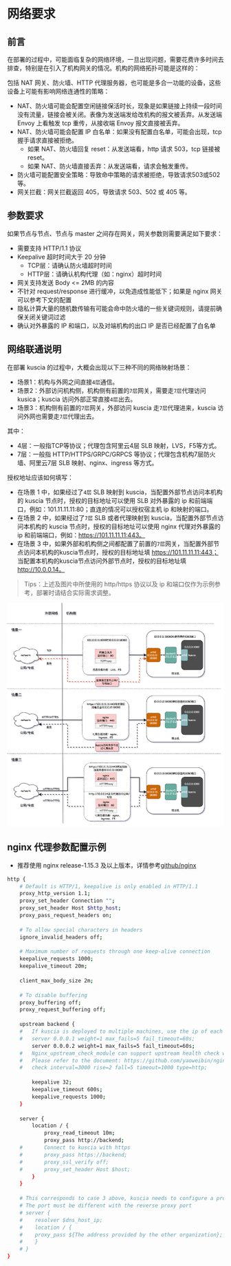 # 网络要求

## 前言

在部署的过程中，可能面临复杂的网络环境，一旦出现问题，需要花费许多时间去排查，特别是在引入了机构网关的情况。机构的网络拓扑可能是这样的：

包括 NAT 网关、防火墙、HTTP 代理服务器，也可能是多合一功能的设备，这些设备上可能有影响网络连通性的策略：
- NAT、防火墙可能会配置空闲链接保活时长，现象是如果链接上持续一段时间没有流量，链接会被关闭。表像为发送端发给改机构的报文被丢弃。从发送端 Envoy 上看触发 tcp 重传，从接收端 Envoy 报文直接被丢弃。
- NAT、防火墙可能会配置 IP 白名单：如果没有配置白名单，可能会出现，tcp 握手请求直接被拒绝。
  - 如果 NAT、防火墙回复 reset：从发送端看，http 请求 503，tcp 链接被 reset。
  - 如果 NAT、防火墙直接丢弃：从发送端看，请求会触发重传。
- 防火墙可能配置安全策略：导致命中策略的请求被拒绝，导致请求503或502等。
- 网关拦截：网关拦截返回 405，导致请求 503、502 或 405 等。

## 参数要求

如果节点与节点、节点与 master 之间存在网关，网关参数则需要满足如下要求：
- 需要支持 HTTP/1.1 协议
- Keepalive 超时时间大于 20 分钟
  - TCP层：请确认防火墙超时时间
  - HTTP层：请确认机构代理（如：nginx）超时时间
- 网关支持发送 Body <= 2MB 的内容
- 不针对 request/response 进行缓冲，以免造成性能低下；如果是 nginx 网关可以参考下文的配置
- 隐私计算大量的随机数传输有可能会命中防火墙的一些关键词规则，请提前确保关闭关键词过滤
- 确认对外暴露的 IP 和端口，以及对端机构的出口 IP 是否已经配置了白名单

## 网络联通说明

在部署 kuscia 的过程中，大概会出现以下三种不同的网络映射场景：
- 场景1：机构与外网之间直接`4层`通信。
- 场景2：外部访问机构侧，机构侧有前置的`7层`网关，需要走`7层`代理访问 kusica；kuscia 访问外部正常直接`4层`出去。
- 场景3：机构侧有前置的`7层`网关，外部访问 kuscia 走`7层`代理进来，kuscia 访问外网也需要走`7层`代理出去。

其中：
- 4层：一般指TCP等协议；代理包含阿里云4层 SLB 映射，LVS，F5等方式。
- 7层：一般指 HTTP/HTTPS/GRPC/GRPCS 等协议；代理包含机构7层防火墙、阿里云7层 SLB 映射、nginx、ingress 等方式。

授权地址应该如何填写：
- 在场景 1 中，如果经过了`4层` SLB 映射到 kuscia，当配置外部节点访问本机构的 kuscia 节点时，授权的目标地址可以使用 SLB 对外暴露的 ip 和前端端口，例如：101.11.11.11:80；直连的情况可以授权宿主机 ip 和映射的端口。
- 在场景 2 中，如果经过了`7层` SLB 或者代理映射到 kuscia，当配置外部节点访问本机构的 kuscia 节点时，授权的目标地址可以使用 nginx 代理对外暴露的 ip 和前端端口，例如：https://101.11.11.11:443。
- 在场景 3 中，如果外部和机构侧之间都配置了前置的`7层`网关，当配置外部节点访问本机构的kuscia节点时，授权的目标地址填 https://101.11.11.11:443； 当配置本机构的kuscia节点访问外部节点时，授权的目标地址填 http://10.0.0.14。

> Tips：上述及图片中所使用的 http/https 协议以及 ip 和端口仅作为示例参考，部署时请结合实际需求调整。

![network](../imgs/network.png)

## nginx 代理参数配置示例

- 推荐使用 nginx release-1.15.3 及以上版本，详情参考[github/nginx](https://github.com/nginx/nginx)

```bash
http {
    # Default is HTTP/1, keepalive is only enabled in HTTP/1.1
    proxy_http_version 1.1;
    proxy_set_header Connection "";
    proxy_set_header Host $http_host;
    proxy_pass_request_headers on;

    # To allow special characters in headers
    ignore_invalid_headers off;

    # Maximum number of requests through one keep-alive connection
    keepalive_requests 1000;
    keepalive_timeout 20m;

    client_max_body_size 2m;

    # To disable buffering
    proxy_buffering off;
    proxy_request_buffering off;

    upstream backend {
    #   If kuscia is deployed to multiple machines, use the ip of each kuscia here
    #   server 0.0.0.1 weight=1 max_fails=5 fail_timeout=60s;
        server 0.0.0.2 weight=1 max_fails=5 fail_timeout=60s;
    #   Nginx_upstream_check_module can support upstream health check with Nginx
    #   Please refer to the document: https://github.com/yaoweibin/nginx_upstream_check_module/tree/master/doc
    #   check interval=3000 rise=2 fall=5 timeout=1000 type=http;

        keepalive 32;
        keepalive_timeout 600s;
        keepalive_requests 1000;
    }

    server {
        location / {
            proxy_read_timeout 10m;
            proxy_pass http://backend;
    #       Connect to kuscia with https
    #       proxy_pass https://backend;
    #       proxy_ssl_verify off;
    #       proxy_set_header Host $host;
        }
    }

    # This corresponds to case 3 above, kuscia needs to configure a proxy when accessing the internet
    # The port must be different with the reverse proxy port
    # server {
    #    resolver $dns_host_ip;
    #    location / {
    #    proxy_pass ${The address provided by the other organization};
    #    }
    # }
}
```